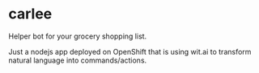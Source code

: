 # carlee
Helper bot for your grocery shopping list.

Just a nodejs app deployed on OpenShift that is using wit.ai to transform natural language into commands/actions. 
